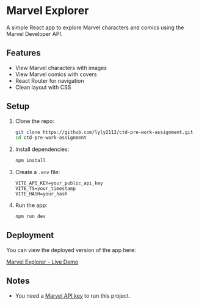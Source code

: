 # Marvel Explorer

A simple React app to explore Marvel characters and comics using the Marvel Developer API.

## Features

- View Marvel characters with images
- View Marvel comics with covers
- React Router for navigation
- Clean layout with CSS

## Setup

1. Clone the repo:

    ```bash
    git clone https://github.com/lyly2112/ctd-pre-work-assignment.git
    cd ctd-pre-work-assignment
    ```

2. Install dependencies:

    ```bash
    npm install
    ```

3. Create a `.env` file:

    ```.env
    VITE_API_KEY=your_public_api_key
    VITE_TS=your_timestamp
    VITE_HASH=your_hash
    ```

4. Run the app:

    ```bash
    npm run dev
    ```

## Deployment

You can view the deployed version of the app here:

[Marvel Explorer - Live Demo](https://ctd-pre-work-assignment.netlify.app/)

## Notes

- You need a [Marvel API key](https://developer.marvel.com/) to run this project.

